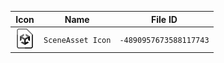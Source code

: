 | Icon | Name | File ID |
| ---  | ---  | ---     |
| ![](SceneAsset%20Icon.png) | `SceneAsset Icon` | `-4890957673588117743` |

